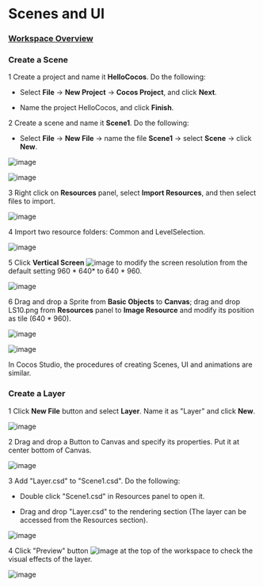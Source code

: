 # Scenes and UI #

### [Workspace Overview](../../chapter3/Editor/UIOverview/en.md) ###

### Create a Scene ###

1 Create a project and name it **HelloCocos**. Do the following: 

- Select **File** -> **New Project** -> **Cocos Project**, and click **Next**. 

- Name the project HelloCocos, and click **Finish**. 

2 Create a scene and name it **Scene1**. Do the following: 

- Select **File** -> **New File** -> name the  file **Scene1** -> select **Scene** -> click **New**. 
 
![image](res_en/image0001.png)

![image](res_en/image0002.png)
 
3 Right click on **Resources** panel, select **Import Resources**, and then select files to import.
  
![image](res_en/image0003.png)

4 Import two resource folders: Common and LevelSelection.

![image](res_en/image0004.png)
 
5 Click **Vertical Screen** ![image](res/image0005.png) to modify the screen resolution from the default setting 960 * 640* to 640 * 960. 

![image](res_en/image0006.png)

6 Drag and drop a Sprite from **Basic Objects** to **Canvas**; drag and drop LS10.png from **Resources** panel to **Image Resource** and modify its position as tile (640 * 960).  

![image](res_en/image0007.png)

![image](res_en/image0008.png)
 
In Cocos Studio, the procedures of creating Scenes, UI and animations are similar. 

### Create a Layer ###

1 Click **New File** button and select **Layer**. Name it as "Layer" and click **New**. 

![image](res_en/image0009.png)
 
2 Drag and drop a Button to Canvas and specify its properties. Put it at center bottom of Canvas. 
 
![image](res_en/image0010.png)

3 Add "Layer.csd" to "Scene1.csd". Do the following:  

- Double click "Scene1.csd" in Resources panel to open it.

- Drag and drop "Layer.csd" to the rendering section (The layer can be accessed from the Resources section).

![image](res/image0013.png)

4 Click "Preview" button  ![image](res/image0011.png) at the top of the workspace to check the visual effects of the layer. 
 
![image](res_en/image0012.png)



         






      
        
        

